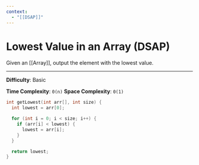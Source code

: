```yaml
---
context:
  - "[[DSAP]]"
---
```


# Lowest Value in an Array (DSAP)

Given an [[Array]], output the element with the lowest value.

---

**Difficulty**: Basic

**Time Complexity**: `0(n)`
**Space Complexity**: `0(1)`

```c
int getLowest(int arr[], int size) {
  int lowest = arr[0];

  for (int i = 0; i < size; i++) {
    if (arr[i] < lowest) {
      lowest = arr[i];
    }
  }

  return lowest;
}
```
